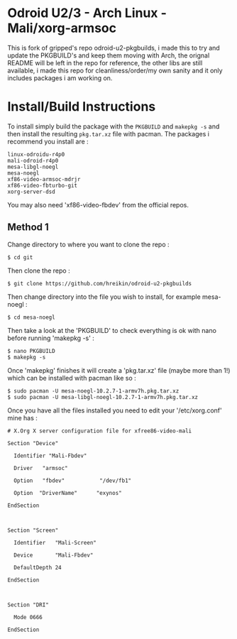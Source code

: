 Odroid U2/3 - Arch Linux - Mali/xorg-armsoc
===========================================
This is  fork of gripped's repo odroid-u2-pkgbuilds, i made this to try and update the PKGBUILD's and keep them moving with Arch, the orignal README will be left in the repo for reference, the other libs are still available, i made this repo for cleanliness/order/my own sanity and it only includes packages i am working on.

Install/Build Instructions
==========================
To install simply build the package with the `PKGBUILD` and `makepkg -s` and then install the resulting `pkg.tar.xz` file with pacman. The packages i recommend you install are :

```
linux-odroidu-r4p0
mali-odroid-r4p0
mesa-libgl-noegl
mesa-noegl
xf86-video-armsoc-mdrjr
xf86-video-fbturbo-git
xorg-server-dsd
```
You may also need 'xf86-video-fbdev' from the official repos.

Method 1
--------
Change directory to where you want to clone the repo :

```
$ cd git
```

Then clone the repo :

```
$ git clone https://github.com/hreikin/odroid-u2-pkgbuilds
```

Then change directory into the file you wish to install, for example mesa-noegl :

```
$ cd mesa-noegl
```

Then take a look at the 'PKGBUILD' to check everything is ok with nano before running 'makepkg -s' :

```
$ nano PKGBUILD
$ makepkg -s
```

Once 'makepkg' finishes it will create a 'pkg.tar.xz' file (maybe more than 1!) which can be installed with pacman like so :

```
$ sudo pacman -U mesa-noegl-10.2.7-1-armv7h.pkg.tar.xz
$ sudo pacman -U mesa-libgl-noegl-10.2.7-1-armv7h.pkg.tar.xz
```
Once you have all the files installed you need to edit your '/etc/xorg.conf' mine has :

```
# X.Org X server configuration file for xfree86-video-mali

Section "Device"

  Identifier "Mali-Fbdev"

  Driver   "armsoc"

  Option   "fbdev"           "/dev/fb1"

  Option  "DriverName"      "exynos"

EndSection



Section "Screen"

  Identifier   "Mali-Screen"

  Device       "Mali-Fbdev"

  DefaultDepth 24 

EndSection



Section "DRI"

  Mode 0666

EndSection
```
